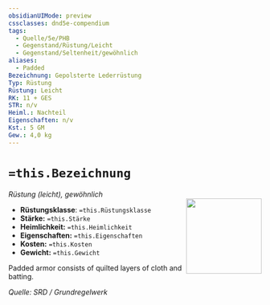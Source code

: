 ```yaml
---
obsidianUIMode: preview
cssclasses: dnd5e-compendium
tags:
  - Quelle/5e/PHB
  - Gegenstand/Rüstung/Leicht
  - Gegenstand/Seltenheit/gewöhnlich
aliases:
  - Padded
Bezeichnung: Gepolsterte Lederrüstung
Typ: Rüstung
Rüstung: Leicht
RK: 11 + GES
STR: n/v
Heiml.: Nachteil
Eigenschaften: n/v
Kst.: 5 GM
Gew.: 4,0 kg
---
```

# `=this.Bezeichnung`
*Rüstung (leicht), gewöhnlich*  
<img src="Symbolik/Gegenstände.webp" align="right" width="150">

- **Rüstungsklasse**: `=this.Rüstungsklasse`
- **Stärke:** `=this.Stärke`
- **Heimlichkeit:** `=this.Heimlichkeit`
- **Eigenschaften:** `=this.Eigenschaften`
- **Kosten:** `=this.Kosten`
- **Gewicht:** `=this.Gewicht`

Padded armor consists of quilted layers of cloth and batting.

*Quelle: SRD / Grundregelwerk*